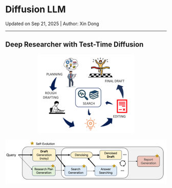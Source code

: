 # Diffusion LLM
Updated on Sep 21, 2025 | Author: Xin Dong

--- 


## Deep Researcher with Test-Time Diffusion

<figure style="text-align: center; margin: 20px auto;">
  <img src="fig1_drttd.png" alt="fig1_drttd" width="300" style="display: block; margin: 0 auto; max-width: 100%;">
  <figcaption style="color: #666; font-size: 0.9em; margin-top: 10px;"></figcaption>
</figure>

<figure style="text-align: center; margin: 20px auto;">
  <img src="Deep-Researcher-1.png" alt="fig2_drttd" width="600" style="display: block; margin: 0 auto; max-width: 100%;">
  <figcaption style="color: #666; font-size: 0.9em; margin-top: 10px;"></figcaption>
</figure>
